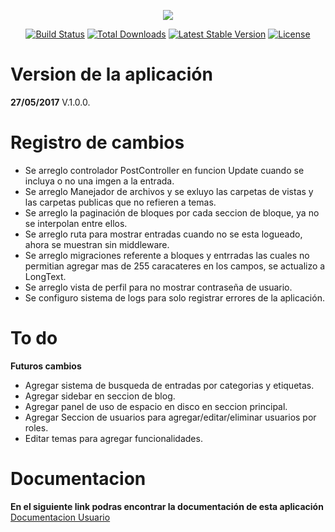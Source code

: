 <p align="center"><img src="https://laravel.com/assets/img/components/logo-laravel.svg"></p>

<p align="center">
<a href="https://travis-ci.org/laravel/framework"><img src="https://travis-ci.org/laravel/framework.svg" alt="Build Status"></a>
<a href="https://packagist.org/packages/laravel/framework"><img src="https://poser.pugx.org/laravel/framework/d/total.svg" alt="Total Downloads"></a>
<a href="https://packagist.org/packages/laravel/framework"><img src="https://poser.pugx.org/laravel/framework/v/stable.svg" alt="Latest Stable Version"></a>
<a href="https://packagist.org/packages/laravel/framework"><img src="https://poser.pugx.org/laravel/framework/license.svg" alt="License"></a>
</p>

# Version de la aplicación
**27/05/2017** V.1.0.0.

# Registro de cambios
- Se arreglo controlador PostController en funcion Update cuando se incluya o no una imgen a la entrada.
- Se arreglo Manejador de archivos y se exluyo las carpetas de vistas y las carpetas publicas que no refieren a temas.
- Se arreglo la paginación de bloques por cada seccion de bloque, ya no se interpolan entre ellos.
- Se arreglo ruta para mostrar entradas cuando no se esta logueado, ahora se muestran sin middleware.
- Se arreglo migraciones referente a bloques y entrradas las cuales no permitian agregar mas de 255 caracateres en los campos, se actualizo a LongText.
- Se arreglo vista de perfil para no mostrar contraseña de usuario.
- Se configuro sistema de logs para solo registrar errores de la aplicación.

# To do
**Futuros cambios**
- Agregar sistema de busqueda de entradas por categorias y etiquetas.
- Agregar sidebar en seccion de blog.
- Agregar panel de uso de espacio en disco en seccion principal.
- Agregar Seccion de usuarios para agregar/editar/eliminar usuarios por roles.
- Editar temas para agregar funcionalidades.

# Documentacion
**En el siguiente link podras encontrar la documentación de esta aplicación**
[Documentacion Usuario](https://# "Asiviajo Client Documentation")
